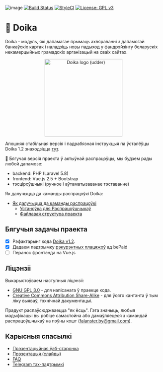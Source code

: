 ![image](https://img.shields.io/github/release-pre/diglabby/doika.svg) [![Build Status](https://travis-ci.org/diglabby/doika.svg?branch=dev)](https://travis-ci.org/diglabby/doika) [![StyleCI](https://github.styleci.io/repos/137777868/shield?branch=develop)](https://github.styleci.io/repos/137777868) [![License: GPL v3](https://img.shields.io/badge/License-GPLv3-blue.svg)](https://www.gnu.org/licenses/gpl-3.0)

# 🚧️ Doika
Doika - модуль, які дапамагае прымаць ахвяраванні з дапамогай банкаўскіх картак і наладзіць новы падыход у фандрэйзінгу беларускіх некамерцыйных грамадскіх арганізацый на сваіх сайтах.

<p align="center"><img src="https://user-images.githubusercontent.com/5278175/46292922-cbd26980-c59a-11e8-8970-f44af4bd9149.png" alt="Doika logo (udder)" width="250"></p>

Апошняя стабільная версія і падрабязная інструкцыя па ўсталёўцы Doika 1.2 знаходзіцца [тут](https://github.com/diglabby/doika_1.2/wiki/Устаноўка-модуля-на-хостынг).

🚧️ Бягучая версія праекта ў актыўнай распрацоўцы, мы будзем рады любой дапамозе:
 - backend: PHP (Laravel 5.8)
 - frontend: Vue.js 2.5 + Bootstrap
 - тэсціроўшчыкі (ручное і аўтаматызаванае тэставанне)

Як далучыцца да каманды распрацоўкі Doika:
 - [Як далучыцца да каманды распрацоўкі](https://github.com/diglabby/doika/wiki/Як-далучыцца-да-каманды-распрацоўкі)
    - [Устаноўка для Распрацоўшчыкаў](https://github.com/diglabby/doika/wiki/Усталёўка-для-Распрацоўшчыкаў)
    - [Файлавая структура праекта](https://github.com/diglabby/doika/wiki/Файлавая-структура-праекта)

## Бягучыя задачы праекта
- [x] Рэфактарынг кода [Doika v1.2](https://github.com/diglabby/doika_1.2).
- [x] Дадаем падтрымку [рэкурэнтных плацяжоў](https://docs.bepaid.by/ru/subscriptions/intro) ад bePaid
- [ ] Перанос фронтэнда на Vue.js

## Ліцэнзіі
Выкарыстоўваем наступныя ліцэнзіі:
* [GNU GPL 3.0](https://www.gnu.org/licenses/gpl-3.0.en.html) - для напісанага ў праекце кода.
* [Creative Commons Attribution Share-Alike](https://choosealicense.com/licenses/cc-by-sa-4.0/) - для ўсяго кантэнта ў тым ліку выяваў, тэхнічнай дакументацыі.

Прадукт распаўсюджваецца "як ёсць". Гэта значыць, любыя мадыфікацыі вы робіце самастойна або дамаўляецеся з камандай распрацоўшчыкаў на пэўны кошт (falanster.by@gmail.com).

## Карысныя спасылкі
* [Прэзентацыйная ўэб-старонка](https://doika.falanster.by/)
* [Прэзентацыя (слайды)](https://docs.google.com/presentation/d/144zEv4DyBoa0jDKwee30Rip0oKZ8QzkeUKaNCRWy1qY/edit#slide=id.g42bd4a5055_0_28)
* [FAQ](https://github.com/diglabby/doika/wiki/FAQ)
* [Telegram тэх-падтрымкі](https://t.me/joinchat/FCPQXhFMFgED8krhwVt5IQ)
